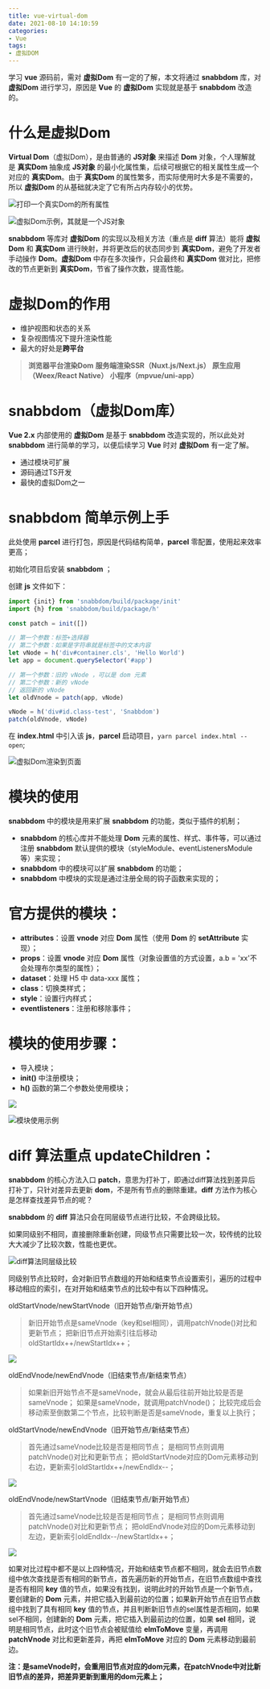 ```yaml
---
title: vue-virtual-dom
date: 2021-08-10 14:10:59
categories:
- Vue
tags:
- 虚拟DOM
---
```


学习 **vue** 源码前，需对 **虚拟Dom** 有一定的了解，本文将通过 **snabbdom** 库，对 **虚拟Dom** 进行学习，原因是 **Vue** 的 **虚拟Dom** 实现就是基于 **snabbdom** 改造的。

# 什么是虚拟Dom

**Virtual Dom**（虚拟Dom），是由普通的 **JS对象** 来描述 **Dom** 对象，个人理解就是 **真实Dom** 抽象成 **JS对象** 的最小化属性集，后续可根据它的相关属性生成一个对应的 **真实Dom**。由于 **真实Dom** 的属性繁多，而实际使用时大多是不需要的，所以 **虚拟Dom** 的从基础就决定了它有所占内存较小的优势。
<!--more-->
![打印一个真实Dom的所有属性](01.jpg)

![虚拟Dom示例，其就是一个JS对象](02.jpg)

**snabbdom** 等库对 **虚拟Dom** 的实现以及相关方法（重点是 **diff** 算法）能将 **虚拟Dom** 和 **真实Dom** 进行映射，并将更改后的状态同步到 **真实Dom**，避免了开发者手动操作 **Dom**。**虚拟Dom** 中存在多次操作，只会最终和 **真实Dom** 做对比，把修改的节点更新到 **真实Dom**，节省了操作次数，提高性能。

# 虚拟Dom的作用

- 维护视图和状态的关系
- 复杂视图情况下提升渲染性能
- 最大的好处是**跨平台**

> **浏览器平台渲染Dom**
> **服务端渲染SSR（Nuxt.js/Next.js）**
> **原生应用（Weex/React Native）**
> **小程序（mpvue/uni-app）**

# **snabbdom（虚拟Dom库）**

**Vue 2.x** 内部使用的 **虚拟Dom** 是基于 **snabbdom** 改造实现的，所以此处对 **snabbdom** 进行简单的学习，以便后续学习 **Vue** 时对 **虚拟Dom** 有一定了解。

- 通过模块可扩展
- 源码通过TS开发
- 最快的虚拟Dom之一

# snabbdom 简单示例上手

此处使用 **parcel** 进行打包，原因是代码结构简单，**parcel** 零配置，使用起来效率更高；

初始化项目后安装 **snabbdom** ；

创建 **js** 文件如下：

```js
import {init} from 'snabbdom/build/package/init'
import {h} from 'snabbdom/build/package/h'

const patch = init([])

// 第一个参数：标签+选择器
// 第二个参数：如果是字符串就是标签中的文本内容
let vNode = h('div#container.cls', 'Hello World')
let app = document.querySelector('#app')

// 第一个参数：旧的 vNode ，可以是 dom 元素
// 第二个参数：新的 vNode
// 返回新的 vNode
let oldVnode = patch(app, vNode)

vNode = h('div#id.class-test', 'Snabbdom')
patch(oldVnode, vNode)
```

在 **index.html** 中引入该 **js**，**parcel** 启动项目，`yarn parcel index.html --open`;

![虚拟Dom渲染到页面](03.jpg)

# 模块的使用

**snabbdom** 中的模块是用来扩展 **snabbdom** 的功能，类似于插件的机制；

- **snabbdom** 的核心库并不能处理 **Dom** 元素的属性、样式、事件等，可以通过注册 **snabbdom** 默认提供的模块（styleModule、eventListenersModule等）来实现；
- **snabbdom** 中的模块可以扩展 **snabbdom** 的功能；
- **snabbdom** 中模块的实现是通过注册全局的钩子函数来实现的；

# 官方提供的模块：

- **attributes**：设置 **vnode** 对应 **Dom** 属性（使用 **Dom** 的 **setAttribute** 实现）；
- **props**：设置 **vnode** 对应 **Dom** 属性（对象设置值的方式设置，a.b = 'xx'不会处理布尔类型的属性）；
- **dataset**：处理 H5 中 data-xxx 属性；
- **class**：切换类样式；
- **style**：设置行内样式；
- **eventlisteners**：注册和移除事件；

# 模块的使用步骤：

- 导入模块；
- **init()** 中注册模块；
- **h()** 函数的第二个参数处使用模块；

![](04.jpg)

![模块使用示例](05.jpg)

# diff 算法重点 updateChildren：

**snabbdom** 的核心方法入口 **patch**，意思为打补丁，即通过diff算法找到差异后打补丁，只针对差异去更新 **dom**，不是所有节点的删除重建。**diff** 方法作为核心是怎样查找差异节点的呢？

**snabbdom** 的 **diff** 算法只会在同层级节点进行比较，不会跨级比较。

如果同级别不相同，直接删除重新创建，同级节点只需要比较一次，较传统的比较大大减少了比较次数，性能也更优。

![diff算法同层级比较](06.jpg)

同级别节点比较时，会对新旧节点数组的开始和结束节点设置索引，遍历的过程中移动相应的索引，在对开始和结束节点的比较中有以下四种情况。

oldStartVnode/newStartVnode（旧开始节点/新开始节点）

> 新旧开始节点是sameVnode（key和sel相同），调用patchVnode()对比和更新节点；
> 把新旧节点开始索引往后移动 oldStartIdx++/newStartIdx++；

![](07.jpg)

oldEndVnode/newEndVnode（旧结束节点/新结束节点）

> 如果新旧开始节点不是sameVnode，就会从最后往前开始比较是否是sameVnode；
> 如果是sameVnode，就调用patchVnode()；
> 比较完成后会移动索至倒数第二个节点，比较判断是否是sameVnode，重复以上执行；

oldStartVnode/newEndVnode（旧开始节点/新结束节点）

> 首先通过sameVnode比较是否是相同节点；
> 是相同节点则调用patchVnode()对比和更新节点；
> 把oldStartVnode对应的Dom元素移动到右边，更新索引oldStartIdx++/newEndIdx--；

![](08.jpg)

oldEndVnode/newStartVnode（旧结束节点/新开始节点）

> 首先通过sameVnode比较是否是相同节点；
> 是相同节点则调用patchVnode()对比和更新节点；
> 把oldEndVnode对应的Dom元素移动到左边，更新索引oldEndIdx--/newStartIdx++；

![](09.jpg)

如果对比过程中都不是以上四种情况，开始和结束节点都不相同，就会去旧节点数组中依次查找是否有相同的新节点，首先遍历新的开始节点，在旧节点数组中查找是否有相同 **key** 值的节点，如果没有找到，说明此时的开始节点是一个新节点，要创建新的 **Dom** 元素，并把它插入到最前边的位置；如果新开始节点在旧节点数组中找到了具有相同 **key** 值的节点，并且判断新旧节点的sel属性是否相同，如果sel不相同，创建新的 **Dom** 元素，把它插入到最前边的位置，如果 **sel** 相同，说明是相同节点，此时这个旧节点会被赋值给 **elmToMove** 变量，再调用 **patchVnode** 对比和更新差异，再把 **elmToMove** 对应的 **Dom** 元素移动到最前边。

**注：是sameVnode时，会重用旧节点对应的dom元素，在patchVnode中对比新旧节点的差异，把差异更新到重用的dom元素上；**

